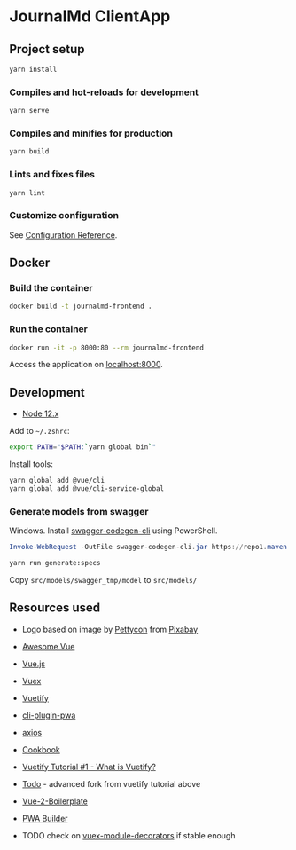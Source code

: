 # JournalMd ClientApp

## Project setup

```sh
yarn install
```

### Compiles and hot-reloads for development

```sh
yarn serve
```

### Compiles and minifies for production

```sh
yarn build
```

### Lints and fixes files

```sh
yarn lint
```

### Customize configuration

See [Configuration Reference](https://cli.vuejs.org/config/).

## Docker

### Build the container

```sh
docker build -t journalmd-frontend .
```

### Run the container

```sh
docker run -it -p 8000:80 --rm journalmd-frontend
```

Access the application on [localhost:8000](http://localhost:8000).

## Development

* [Node 12.x](https://github.com/nodesource/distributions/blob/master/README.md)

Add to `~/.zshrc`:

```sh
export PATH="$PATH:`yarn global bin`"
```

Install tools:

```sh
yarn global add @vue/cli
yarn global add @vue/cli-service-global
```

### Generate models from swagger

Windows. Install [swagger-codegen-cli](https://github.com/swagger-api/swagger-codegen/tree/3.0.0) using PowerShell.

```powershell
Invoke-WebRequest -OutFile swagger-codegen-cli.jar https://repo1.maven.org/maven2/io/swagger/codegen/v3/swagger-codegen-cli/3.0.19/swagger-codegen-cli-3.0.19.jar
```

```sh
yarn run generate:specs
```

Copy `src/models/swagger_tmp/model` to `src/models/`

## Resources used

* Logo based on image by [Pettycon](https://pixabay.com/users/Pettycon-3307648/) from [Pixabay](https://pixabay.com/)

* [Awesome Vue](https://github.com/vuejs/awesome-vue)
* [Vue.js](https://vuejs.org/)
* [Vuex](https://vuex.vuejs.org/)
* [Vuetify](https://vuetifyjs.com/en/)
* [cli-plugin-pwa](https://github.com/vuejs/vue-cli/tree/dev/packages/%40vue/cli-plugin-pwa)
* [axios](https://github.com/axios/axios)

* [Cookbook](https://vuejs.org/v2/cookbook/)
* [Vuetify Tutorial #1 - What is Vuetify?](https://www.youtube.com/watch?v=2uZYKcKHgU0&list=PL4cUxeGkcC9g0MQZfHwKcuB0Yswgb3gA5)
* [Todo](https://github.com/IanLuan/TodoDev) - advanced fork from vuetify tutorial above
* [Vue-2-Boilerplate](https://github.com/petervmeijgaard/vue-2-boilerplate)
* [PWA Builder](https://www.pwabuilder.com/)

* TODO check on [vuex-module-decorators](https://github.com/championswimmer/vuex-module-decorators) if stable enough
